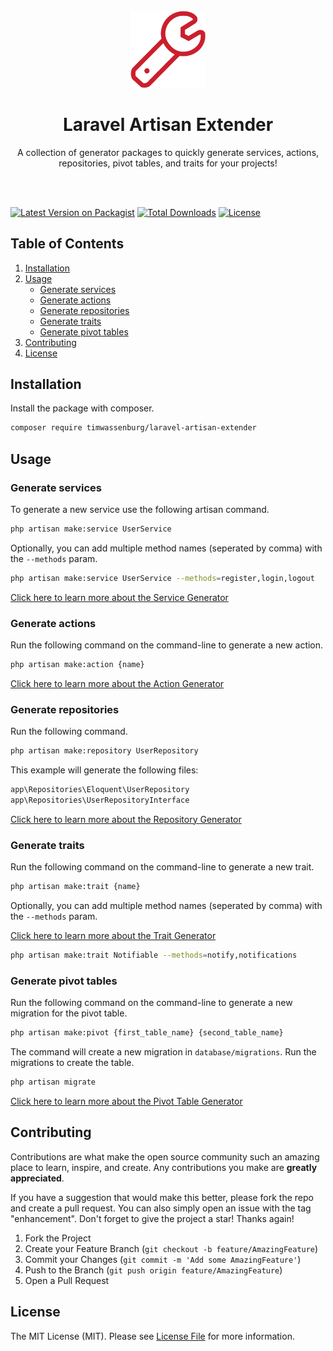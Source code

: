 <br />
<div align="center">
  <a href="https://github.com/timwassenburg/laravel-artisan-extender">
    <img src="img/wrench.png" alt="Logo" width=120>
  </a>

<h1 align="center">Laravel Artisan Extender</h1>

  <p align="center">
    A collection of generator packages to quickly generate services, actions, repositories, pivot tables, and traits for your projects!
  </p>
<br><br>
</div>

[![Latest Version on Packagist](https://img.shields.io/packagist/v/timwassenburg/laravel-artisan-extender.svg?style=flat-square)](https://packagist.org/packages/timwassenburg/laravel-artisan-extender)
[![Total Downloads](https://img.shields.io/packagist/dt/timwassenburg/laravel-artisan-extender.svg?style=flat-square)](https://packagist.org/packages/timwassenburg/laravel-artisan-extender)
[![License](https://img.shields.io/packagist/l/timwassenburg/laravel-artisan-extender)](https://packagist.org/packages/timwassenburg/laravel-artisan-extender)

## Table of Contents
  <ol>
    <li><a href="#installation">Installation</a></li>
    <li>
      <a href="#usage">Usage</a>
      <ul>
        <li><a href="#generate-services">Generate services</a></li>
        <li><a href="#generate-actions">Generate actions</a></li>
        <li><a href="#generate-repositories">Generate repositories</a></li>
        <li><a href="#generate-traits">Generate traits</a></li>
        <li><a href="#generate-pivot-tables">Generate pivot tables</a></li>
      </ul>
    </li>
    <li><a href="#contributing">Contributing</a></li>
    <li><a href="#license">License</a></li>
  </ol>

## Installation
Install the package with composer.
```bash
composer require timwassenburg/laravel-artisan-extender
```

## Usage

### Generate services
To generate a new service use the following artisan command.

```bash
php artisan make:service UserService
```

Optionally, you can add multiple method names (seperated by comma) with the ```--methods``` param.

```bash
php artisan make:service UserService --methods=register,login,logout
```

[Click here to learn more about the Service Generator](https://github.com/timwassenburg/laravel-service-generator)

### Generate actions
Run the following command on the command-line to generate a new action.
```bash
php artisan make:action {name}
```
[Click here to learn more about the Action Generator](https://github.com/timwassenburg/laravel-action-generator)

### Generate repositories
Run the following command.
```bash
php artisan make:repository UserRepository
```
This example will generate the following files:
```bash
app\Repositories\Eloquent\UserRepository
app\Repositories\UserRepositoryInterface
```
[Click here to learn more about the Repository Generator](https://github.com/timwassenburg/laravel-repository-generator)

### Generate traits
Run the following command on the command-line to generate a new trait.
```bash
php artisan make:trait {name}
```
Optionally, you can add multiple method names (seperated by comma) with the ```--methods``` param.

[Click here to learn more about the Trait Generator](https://github.com/timwassenburg/laravel-trait-generator)

```bash
php artisan make:trait Notifiable --methods=notify,notifications
```

### Generate pivot tables
Run the following command on the command-line to generate a new migration for the pivot table.
```bash
php artisan make:pivot {first_table_name} {second_table_name}
```

The command will create a new migration in ```database/migrations```. Run the migrations to create the table.
```bash
php artisan migrate
```
[Click here to learn more about the Pivot Table Generator](https://github.com/timwassenburg/laravel-pivot-table-generator)

## Contributing
Contributions are what make the open source community such an amazing place to learn, inspire, and create. Any contributions you make are **greatly appreciated**.

If you have a suggestion that would make this better, please fork the repo and create a pull request. You can also simply open an issue with the tag "enhancement".
Don't forget to give the project a star! Thanks again!

1. Fork the Project
2. Create your Feature Branch (`git checkout -b feature/AmazingFeature`)
3. Commit your Changes (`git commit -m 'Add some AmazingFeature'`)
4. Push to the Branch (`git push origin feature/AmazingFeature`)
5. Open a Pull Request

## License

The MIT License (MIT). Please see [License File](LICENSE.md) for more information.
